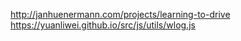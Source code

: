 http://janhuenermann.com/projects/learning-to-drive
https://yuanliwei.github.io/src/js/utils/wlog.js
